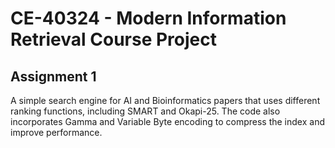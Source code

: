 # CE-40324 - Modern Information Retrieval Course Project

## Assignment 1
A simple search engine for AI and Bioinformatics papers that uses different ranking functions, including SMART and Okapi-25. The code also incorporates Gamma and Variable Byte encoding to compress the index and improve performance.

